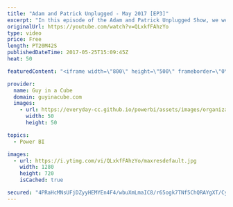 ```yaml
---
title: "Adam and Patrick Unplugged - May 2017 [EP3]"
excerpt: "In this episode of the Adam and Patrick Unplugged Show, we were at SQL Saturday NYC and thought we would bring in a few guests to join us and talk about what they are doing and what they could share with you!   Jonathan Stewart (1:31) Twitter: @SQLLocks Website: https://sqllocks.com  Where you can see"
originalUrl: https://youtube.com/watch?v=QLxkfFAhzYo
type: video
price: Free
length: PT20M42S
publishedDateTime: 2017-05-25T15:09:45Z
heat: 50

featuredContent: "<iframe width=\"800\" height=\"500\" frameborder=\"0\" src=\"https://www.youtube.com/embed/QLxkfFAhzYo\" allow=\"accelerometer; autoplay; encrypted-media; gyroscope; picture-in-picture\" allowfullscreen></iframe>"

provider:
  name: Guy in a Cube
  domain: guyinacube.com
  images:
    - url: https://everyday-cc.github.io/powerbi/assets/images/organizations/guyinacube.com-50x50.jpg
      width: 50
      height: 50

topics:
  - Power BI

images:
  - url: https://i.ytimg.com/vi/QLxkfFAhzYo/maxresdefault.jpg
    width: 1280
    height: 720
    isCached: true

secured: "4PRaHcMNsUFjDZyyHEMYEn4F4/wbuXmLmaIC8/r65ogk7TNf5ChQRAYgXT/CyIKrdLmCj/y91GLT+kIvpHpoHhpJGUC8h6ONmecX2nrt01gdeOKNholh4KSR0BJo+XeVRBGugZr65E8pj+jUKSPhjtWMHRcZLgm6tGSXk9+3D950diqHjRXou66ZP5h1s2PBXWZEWaTs+xwN7ZfzamvO88OCqheiPa4PHNs1BuzQ2g9oeqxwGOBnhlmLMnExAShkw/ZqWx+03gseFTbPoJV6QDh1wjY3IV26LdGqviqHwmhdpYWR/psabesp02jqTEBTHCp6EUNOPm+VrgRwOOikTA/t5Sl1DUWrx6A+zDMLcpV5dxvbYAVc0V7g+Yln7Am/o4q3D0rVAp1hjED0GXYc+arniguwrL3Q4Kw7ALKOr1A=;fR+kQiu+obdjqXTcZFVbFA=="
---
```


